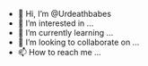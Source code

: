 - 👋 Hi, I’m @Urdeathbabes
- 👀 I’m interested in ...
- 🌱 I’m currently learning ...
- 💞️ I’m looking to collaborate on ...
- 📫 How to reach me ...

<!---
Urdeathbabes/Urdeathbabes is a ✨ special ✨ repository because its `README.md` (this file) appears on your GitHub profile.
You can click the Preview link to take a look at your changes.
--->
